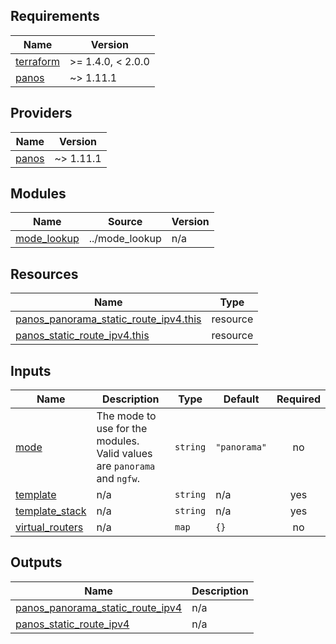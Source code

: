 <!-- BEGINNING OF PRE-COMMIT-TERRAFORM DOCS HOOK -->
## Requirements

| Name | Version |
|------|---------|
| <a name="requirement_terraform"></a> [terraform](#requirement\_terraform) | >= 1.4.0, < 2.0.0 |
| <a name="requirement_panos"></a> [panos](#requirement\_panos) | ~> 1.11.1 |

## Providers

| Name | Version |
|------|---------|
| <a name="provider_panos"></a> [panos](#provider\_panos) | ~> 1.11.1 |

## Modules

| Name | Source | Version |
|------|--------|---------|
| <a name="module_mode_lookup"></a> [mode\_lookup](#module\_mode\_lookup) | ../mode_lookup | n/a |

## Resources

| Name | Type |
|------|------|
| [panos_panorama_static_route_ipv4.this](https://registry.terraform.io/providers/PaloAltoNetworks/panos/latest/docs/resources/panorama_static_route_ipv4) | resource |
| [panos_static_route_ipv4.this](https://registry.terraform.io/providers/PaloAltoNetworks/panos/latest/docs/resources/static_route_ipv4) | resource |

## Inputs

| Name | Description | Type | Default | Required |
|------|-------------|------|---------|:--------:|
| <a name="input_mode"></a> [mode](#input\_mode) | The mode to use for the modules. Valid values are `panorama` and `ngfw`. | `string` | `"panorama"` | no |
| <a name="input_template"></a> [template](#input\_template) | n/a | `string` | n/a | yes |
| <a name="input_template_stack"></a> [template\_stack](#input\_template\_stack) | n/a | `string` | n/a | yes |
| <a name="input_virtual_routers"></a> [virtual\_routers](#input\_virtual\_routers) | n/a | `map` | `{}` | no |

## Outputs

| Name | Description |
|------|-------------|
| <a name="output_panos_panorama_static_route_ipv4"></a> [panos\_panorama\_static\_route\_ipv4](#output\_panos\_panorama\_static\_route\_ipv4) | n/a |
| <a name="output_panos_static_route_ipv4"></a> [panos\_static\_route\_ipv4](#output\_panos\_static\_route\_ipv4) | n/a |
<!-- END OF PRE-COMMIT-TERRAFORM DOCS HOOK -->
